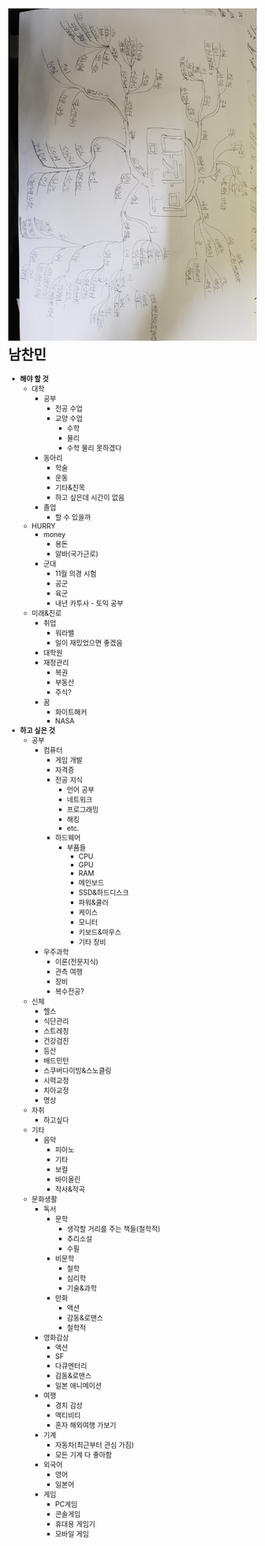 ![자기소개 마인드맵](https://github.com/namssaeng/NCM/blob/master/20181003_195155.jpg?raw=true)
남찬민
======
+ **해야 할 것**
  * 대학
    * 공부
      * 전공 수업
      * 교양 수업
        * 수학
        * 물리
        * 수학 물리 못하겠다        
    * 동아리
      * 학술
      * 운동
      * 기타&친목
      * 하고 싶은데 시간이 없음      
    * 졸업
      * 할 수 있을까    
  * HURRY
    * money
      * 용돈
      * 알바(국가근로)
    * 군대 
      * 11월 의경 시험
      * 공군
      * 육군
      * 내년 카투사 - 토익 공부
  * 미래&진로
    * 취업
      * 워라밸
      * 일이 재밌었으면 좋겠음   
    * 대학원
    * 재정관리
      * 복권
      * 부동산
      * 주식? 
    * 꿈
      * 화이트해커
      * NASA    
+ **하고 싶은 것**
  * 공부
    * 컴퓨터
      * 게임 개발
      * 자격증
      - 전공 지식
        - 언어 공부
        - 네트워크
        - 프로그래밍
        - 해킹
        - etc.
      - 하드웨어
        - 부품들
          - CPU
          - GPU
          - RAM
          - 메인보드
          - SSD&하드디스크
          - 파워&쿨러
          - 케이스
          - 모니터
          - 키보드&마우스
          - 기타 장비
    - 우주과학
      - 이론(전문지식)
      - 관측 여행
      - 장비
      - 복수전공?   
  - 신체
    - 헬스
    - 식단관리
    - 스트레칭
    - 건강검진
    - 등산
    - 배드민턴
    - 스쿠버다이빙&스노클링
    - 시력교정
    - 치아교정
    - 명상
  - 자취
    - 하고싶다
  - 기타
    - 음악
      - 피아노
      - 기타
      - 보컬
      - 바이올린
      - 작사&작곡 
  - 문화생활
    - 독서
      - 문학
        - 생각할 거리를 주는 책들(철학적)
        - 추리소설
        - 수필
      - 비문학
        - 철학
        - 심리학
        - 기술&과학
      - 만화
        - 액션
        - 감동&로맨스
        - 철학적  
    - 영화감상
      - 액션
      - SF
      - 다큐멘터리
      - 감동&로맨스
      - 일본 애니메이션
    - 여행
      - 경치 감상
      - 액티비티
      - 혼자 해외여행 가보기
    - 기계
      - 자동차(최근부터 관심 가짐)
      - 모든 기계 다 좋아함
    - 외국어
      - 영어
      - 일본어
    - 게임
      - PC게임
      - 콘솔게임
      - 휴대용 게임기
      - 모바일 게임
